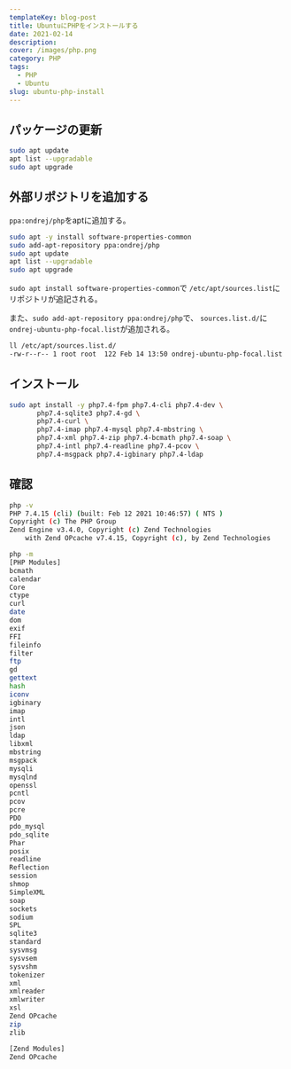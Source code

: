 ```yaml
---
templateKey: blog-post
title: UbuntuにPHPをインストールする
date: 2021-02-14
description:
cover: /images/php.png
category: PHP
tags:
  - PHP
  - Ubuntu
slug: ubuntu-php-install
---
```


## パッケージの更新

```bash
sudo apt update
apt list --upgradable
sudo apt upgrade
```

## 外部リポジトリを追加する

`ppa:ondrej/php`をaptに追加する。



```bash
sudo apt -y install software-properties-common
sudo add-apt-repository ppa:ondrej/php
sudo apt update
apt list --upgradable
sudo apt upgrade
```

`sudo apt install software-properties-common`で
`/etc/apt/sources.list`にリポジトリが追記される。

また、`sudo add-apt-repository ppa:ondrej/php`で、
`sources.list.d/`に`ondrej-ubuntu-php-focal.list`が追加される。

```bash
ll /etc/apt/sources.list.d/
-rw-r--r-- 1 root root  122 Feb 14 13:50 ondrej-ubuntu-php-focal.list
```



## インストール
```bash
sudo apt install -y php7.4-fpm php7.4-cli php7.4-dev \
       php7.4-sqlite3 php7.4-gd \
       php7.4-curl \
       php7.4-imap php7.4-mysql php7.4-mbstring \
       php7.4-xml php7.4-zip php7.4-bcmath php7.4-soap \
       php7.4-intl php7.4-readline php7.4-pcov \
       php7.4-msgpack php7.4-igbinary php7.4-ldap 
```

## 確認

```bash
php -v
PHP 7.4.15 (cli) (built: Feb 12 2021 10:46:57) ( NTS )
Copyright (c) The PHP Group
Zend Engine v3.4.0, Copyright (c) Zend Technologies
    with Zend OPcache v7.4.15, Copyright (c), by Zend Technologies
```

```bash
php -m
[PHP Modules]
bcmath
calendar
Core
ctype
curl
date
dom
exif
FFI
fileinfo
filter
ftp
gd
gettext
hash
iconv
igbinary
imap
intl
json
ldap
libxml
mbstring
msgpack
mysqli
mysqlnd
openssl
pcntl
pcov
pcre
PDO
pdo_mysql
pdo_sqlite
Phar
posix
readline
Reflection
session
shmop
SimpleXML
soap
sockets
sodium
SPL
sqlite3
standard
sysvmsg
sysvsem
sysvshm
tokenizer
xml
xmlreader
xmlwriter
xsl
Zend OPcache
zip
zlib

[Zend Modules]
Zend OPcache
```